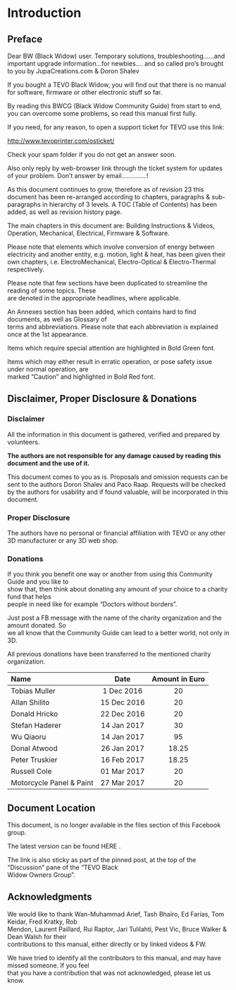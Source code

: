 # Introduction

## Preface

Dear BW \(Black Widow\) user. Temporary solutions, troubleshooting……and important upgrade information…for newbies…. and so called pro’s brought to you by JupaCreations.com & Doron Shalev

If you bought a TEVO Black Widow, you will find out that there is no manual for software, firmware or other electronic stuff so far.

By reading this BWCG \(Black Widow Community Guide\) from start to end, you can overcome some problems, so read this manual first fully.

If you need, for any reason, to open a support ticket for TEVO use this link:

[http://www.tevoprinter.com/osticket/                  
](http://www.tevoprinter.com/osticket/)

Check your spam folder if you do not get an answer soon.

Also only reply by web-browser link through the ticket system for updates of your problem. Don’t answer by email…………..!

As this document continues to grow, therefore as of revision 23 this document has been re-arranged according to chapters, paragraphs & sub-paragraphs in hierarchy of 3 levels. A TOC \(Table of Contents\) has been added, as well as revision history page.

The main chapters in this document are: Building Instructions & Videos, Operation, Mechanical, Electrical, Firmware & Software.

Please note that elements which involve conversion of energy between electricity and another entity, e.g. motion, light & heat, has been given their own chapters, i.e. ElectroMechanical, Electro-Optical & Electro-Thermal respectively.

Please note that few sections have been duplicated to streamline the reading of some topics. These  
 are denoted in the appropriate headlines, where applicable.

An Annexes section has been added, which contains hard to find documents, as well as Glossary of  
 terms and abbreviations. Please note that each abbreviation is explained once at the 1st appearance.

Items which require special attention are highlighted in Bold Green font.

Items which may either result in erratic operation, or pose safety issue under normal operation, are  
 marked “Caution” and highlighted in Bold Red font.

## Disclaimer, Proper Disclosure & Donations

### Disclaimer

All the information in this document is gathered, verified and prepared by volunteers.

**The authors are not responsible for any damage caused by reading this document and the use  of it.**

This document comes to you as is. Proposals and omission requests can be sent to the authors Doron Shalev and Paco Raap. Requests will be checked by the authors for usability and if found valuable, will be incorporated in this document.

### Proper Disclosure

The authors have no personal or financial affiliation with TEVO or any other 3D manufacturer or any 3D web shop.

### Donations

If you think you benefit one way or another from using this Community Guide and you like to  
 show that, then think about donating any amount of your choice to a charity fund that helps  
 people in need like for example “Doctors without borders”.

Just post a FB message with the name of the charity organization and the amount donated. So  
 we all know that the Community Guide can lead to a better world, not only in 3D.

All previous donations have been transferred to the mentioned charity organization.

| Name | Date | Amount in Euro |
| :--- | :---: | :---: |
| Tobias Muller | 1 Dec 2016 | 20 |
| Allan Shilito | 15 Dec 2016 | 20 |
| Donald Hricko | 22 Dec 2016 | 20 |
| Stefan Haderer | 14 Jan 2017 | 30 |
| Wu Qiaoru | 14 Jan 2017 | 95 |
| Donal Atwood | 26 Jan 2017 | 18.25 |
| Peter Truskier | 16 Feb 2017 | 18.25 |
| Russell Cole | 01 Mar 2017 | 20 |
| Motorcycle Panel & Paint | 27 Mar 2017 | 20 |

## Document Location

This document, is no longer available in the files section of this Facebook group.

The latest version can be found HERE .

The link is also sticky as part of the pinned post, at the top of the “Discussion” pane of the “TEVO Black  
 Widow Owners Group”.

## Acknowledgments

We would like to thank Wan-Muhammad Arief, Tash Bhairo, Ed Farias, Tom Keidar, Fred Kratky, Rob  
 Mendon, Laurent Paillard, Rui Raptor, Jari Tulilahti, Pest Vic, Bruce Walker & Dean Walsh for their  
 contributions to this manual, either directly or by linked videos & FW.

We have tried to identify all the contributors to this manual, and may have missed someone. If you feel  
 that you have a contribution that was not acknowledged, please let us know.

